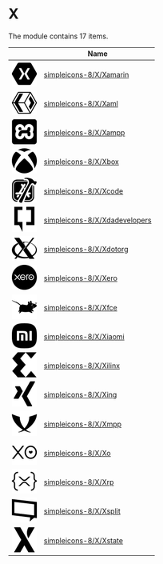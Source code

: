 # X

The module contains 17 items.



| |Name|
|:---:|---|
| ![illustration of simpleicons-8/X/Xamarin](../../simpleicons-8/X/Xamarin.png) | [simpleicons-8/X/Xamarin](../../simpleicons-8/X/Xamarin.md) |
| ![illustration of simpleicons-8/X/Xaml](../../simpleicons-8/X/Xaml.png) | [simpleicons-8/X/Xaml](../../simpleicons-8/X/Xaml.md) |
| ![illustration of simpleicons-8/X/Xampp](../../simpleicons-8/X/Xampp.png) | [simpleicons-8/X/Xampp](../../simpleicons-8/X/Xampp.md) |
| ![illustration of simpleicons-8/X/Xbox](../../simpleicons-8/X/Xbox.png) | [simpleicons-8/X/Xbox](../../simpleicons-8/X/Xbox.md) |
| ![illustration of simpleicons-8/X/Xcode](../../simpleicons-8/X/Xcode.png) | [simpleicons-8/X/Xcode](../../simpleicons-8/X/Xcode.md) |
| ![illustration of simpleicons-8/X/Xdadevelopers](../../simpleicons-8/X/Xdadevelopers.png) | [simpleicons-8/X/Xdadevelopers](../../simpleicons-8/X/Xdadevelopers.md) |
| ![illustration of simpleicons-8/X/Xdotorg](../../simpleicons-8/X/Xdotorg.png) | [simpleicons-8/X/Xdotorg](../../simpleicons-8/X/Xdotorg.md) |
| ![illustration of simpleicons-8/X/Xero](../../simpleicons-8/X/Xero.png) | [simpleicons-8/X/Xero](../../simpleicons-8/X/Xero.md) |
| ![illustration of simpleicons-8/X/Xfce](../../simpleicons-8/X/Xfce.png) | [simpleicons-8/X/Xfce](../../simpleicons-8/X/Xfce.md) |
| ![illustration of simpleicons-8/X/Xiaomi](../../simpleicons-8/X/Xiaomi.png) | [simpleicons-8/X/Xiaomi](../../simpleicons-8/X/Xiaomi.md) |
| ![illustration of simpleicons-8/X/Xilinx](../../simpleicons-8/X/Xilinx.png) | [simpleicons-8/X/Xilinx](../../simpleicons-8/X/Xilinx.md) |
| ![illustration of simpleicons-8/X/Xing](../../simpleicons-8/X/Xing.png) | [simpleicons-8/X/Xing](../../simpleicons-8/X/Xing.md) |
| ![illustration of simpleicons-8/X/Xmpp](../../simpleicons-8/X/Xmpp.png) | [simpleicons-8/X/Xmpp](../../simpleicons-8/X/Xmpp.md) |
| ![illustration of simpleicons-8/X/Xo](../../simpleicons-8/X/Xo.png) | [simpleicons-8/X/Xo](../../simpleicons-8/X/Xo.md) |
| ![illustration of simpleicons-8/X/Xrp](../../simpleicons-8/X/Xrp.png) | [simpleicons-8/X/Xrp](../../simpleicons-8/X/Xrp.md) |
| ![illustration of simpleicons-8/X/Xsplit](../../simpleicons-8/X/Xsplit.png) | [simpleicons-8/X/Xsplit](../../simpleicons-8/X/Xsplit.md) |
| ![illustration of simpleicons-8/X/Xstate](../../simpleicons-8/X/Xstate.png) | [simpleicons-8/X/Xstate](../../simpleicons-8/X/Xstate.md) |



